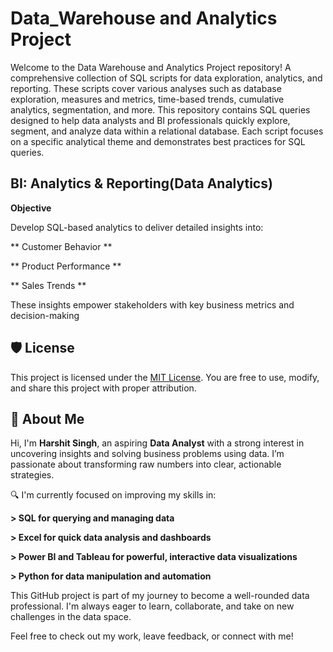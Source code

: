 # Data_Warehouse and Analytics Project
Welcome to the Data Warehouse and Analytics Project repository!
A comprehensive collection of SQL scripts for data exploration, analytics, and reporting. These scripts cover various analyses such as database exploration, measures and metrics, time-based trends, cumulative analytics, segmentation, and more.
This repository contains SQL queries designed to help data analysts and BI professionals quickly explore, segment, and analyze data within a relational database. Each script focuses on a specific analytical theme and demonstrates best practices for SQL queries.


## BI: Analytics & Reporting(Data Analytics)

**Objective**

Develop SQL-based analytics to deliver detailed insights into:

   ** Customer Behavior **
   
   ** Product Performance **
   
   ** Sales Trends **
    
These insights empower stakeholders with key business metrics and decision-making

## 🛡️ License

This project is licensed under the [MIT License](LICENSE). You are free to use, modify, and share this project with proper attribution.

## 🌟 About Me

Hi, I'm **Harshit Singh**, an aspiring **Data Analyst** with a strong interest in uncovering insights and solving business problems using data. I’m passionate about transforming raw numbers into clear, actionable strategies.


🔍 I'm currently focused on improving my skills in:

**> SQL for querying and managing data**

**> Excel for quick data analysis and dashboards**

**> Power BI and Tableau for powerful, interactive data visualizations**

**> Python for data manipulation and automation**


This GitHub project is part of my journey to become a well-rounded data professional. I'm always eager to learn, collaborate, and take on new challenges in the data space.

Feel free to check out my work, leave feedback, or connect with me!
